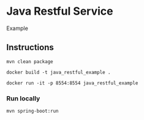 # Java Restful Service

Example 


## Instructions

`mvn clean package`

`docker build -t java_restful_example .`

`docker run -it -p 8554:8554 java_restful_example`


### Run locally

`mvn spring-boot:run`